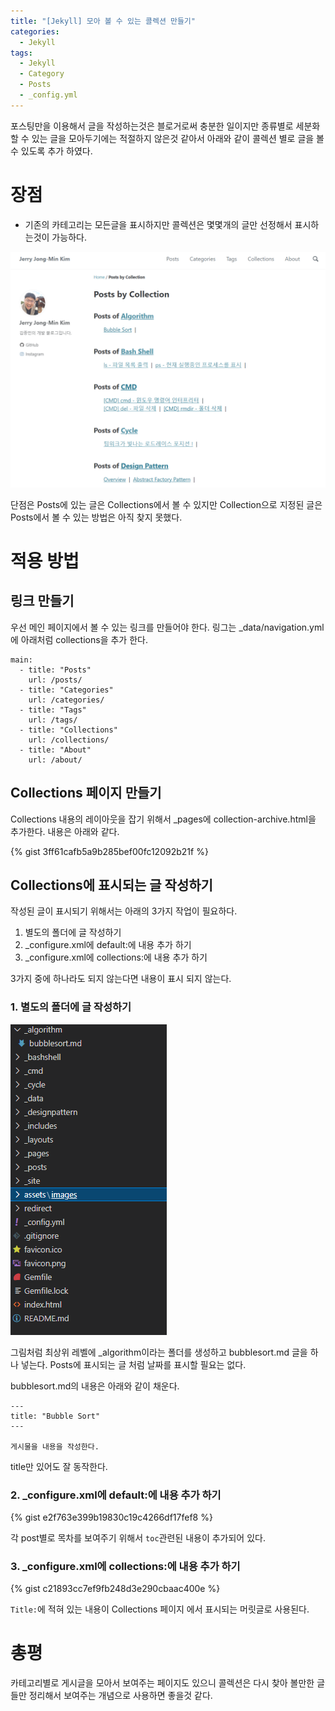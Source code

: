 ```yaml
---
title: "[Jekyll] 모아 볼 수 있는 콜렉션 만들기"
categories:
  - Jekyll
tags:
  - Jekyll
  - Category
  - Posts
  - _config.yml
---
```


포스팅만을 이용해서 글을 작성하는것은 블로거로써 충분한 일이지만 종류별로 세분화 할 수 있는 글을 모아두기에는 적절하지 않은것 같아서 아래와 같이 콜렉션 별로 글을 볼 수 있도록 추가 하였다.

# 장점
* 기존의 카테고리는 모든글을 표시하지만 콜렉션은 몇몇개의 글만 선정해서 표시하는것이 가능하다.

![Image Alt 텍스트](/assets/images/jekyll/1.png)

단점은 Posts에 있는 글은 Collections에서 볼 수 있지만 Collection으로 지정된 글은 Posts에서 볼 수 있는 방법은 아직 찾지 못했다.

# 적용 방법

## 링크 만들기

우선 메인 페이지에서 볼 수 있는 링크를 만들어야 한다. 링그는 _data/navigation.yml에 아래처럼 collections을 추가 한다.
```
main:
  - title: "Posts"
    url: /posts/
  - title: "Categories"
    url: /categories/
  - title: "Tags"
    url: /tags/
  - title: "Collections"
    url: /collections/
  - title: "About"
    url: /about/
```

## Collections 페이지 만들기
Collections 내용의 레이아웃을 잡기 위해서 _pages에 collection-archive.html을 추가한다. 내용은 아래와 같다.

{% gist 3ff61cafb5a9b285bef00fc12092b21f %}

## Collections에 표시되는 글 작성하기
작성된 글이 표시되기 위해서는 아래의 3가지 작업이 필요하다.

1. 별도의 폴더에 글 작성하기
1. _configure.xml에 default:에 내용 추가 하기
1. _configure.xml에 collections:에 내용 추가 하기

3가지 중에 하나라도 되지 않는다면 내용이 표시 되지 않는다.

### 1. 별도의 폴더에 글 작성하기

![Image Alt 텍스트](/assets/images/jekyll/2.png)

그림처럼 최상위 레벨에 _algorithm이라는 폴더를 생성하고 bubblesort.md 글을 하나 넣는다. Posts에 표시되는 글 처럼 날짜를 표시할 필요는 없다.

bubblesort.md의 내용은 아래와 같이 채운다.
```
---
title: "Bubble Sort"
---

게시물을 내용을 작성한다.

```
title만 있어도 잘 동작한다.

### 2. _configure.xml에 default:에 내용 추가 하기

{% gist e2f763e399b19830c19c4266df17fef8 %}

각 post별로 목차를 보여주기 위해서 ```toc```관련된 내용이 추가되어 있다.

### 3. _configure.xml에 collections:에 내용 추가 하기

{% gist c21893cc7ef9fb248d3e290cbaac400e %}

```Title:```에 적혀 있는 내용이 Collections 페이지 에서 표시되는 머릿글로 사용된다.

# 총평
카테고리별로 게시글을 모아서 보여주는 페이지도 있으니 콜렉션은 다시 찾아 볼만한 글들만 정리해서 보여주는 개념으로 사용하면 좋을것 같다.